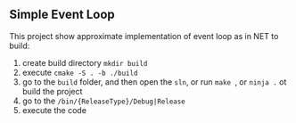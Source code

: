 Simple Event Loop
-----------
This project show approximate implementation of event loop as in NET
to build:
1) create build directory ```mkdir build```
2) execute ```cmake -S . -b ./build```
3) go to the ```build``` folder, and then open the ```sln```, or run ```make ```, or ```ninja .``` ot build the project
4) go to the ```/bin/{ReleaseType}/Debug|Release```
5) execute the code
